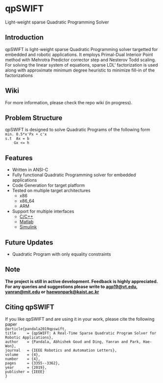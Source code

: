 # qpSWIFT
Light-weight sparse Quadratic Programming Solver


## Introduction
qpSWIFT is light-weight sparse Quadratic Programming solver targetted for embedded and robotic applications. It employs Primal-Dual Interioir Point method with Mehrotra Predictor corrector step and Nesterov Todd scaling. For solving the linear system of equations, sparse LDL' factorization is used along with approximate minimum degree heuristic to minimize fill-in of the factorizations

## Wiki
For more information, please check the repo wiki (in progress).

## Problem Structure
qpSWIFT is designed to solve Quadratic Programs of the following form \
`min. 0.5*x'Px + c'x`\
`s.t  Ax = b `\
`     Gx <= h `

## Features
 - Written in ANSI-C
 - Fully functional Quadratic Programming solver for embedded applications
 - Code Generation for target platform
 - Tested on multiple target architectures
    + x86
    + x86_64
    + ARM
  - Support for multiple interfaces
    + [C/C++](https://github.com/abhishek-pandala/qpSWIFT/tree/master/src)
    + [Matlab](https://github.com/abhishek-pandala/qpSWIFT/tree/master/matlab)
    + [Simulink](https://github.com/abhishek-pandala/qpSWIFT/tree/master/simulink)


<!---
# Case Studies
  - BAMBY
  - Ghost Robotics Vision60
-->

## Future Updates
  - Quadratic Program with only equality constraints

## Note
**The project is still in active development. Feedback is highly appreciated. For any queries and suggestions please write to agp19@vt.edu, yanran@mit.edu or haewonpark@kaist.ac.kr**

## Citing qpSWIFT
If you like qpSWIFT and are using it in your work, please cite the following paper\
  `@article{pandala2019qpswift,`\
  `title     = {qpSWIFT: A Real-Time Sparse Quadratic Program Solver for Robotic Applications},`\
  `author    = {Pandala, Abhishek Goud and Ding, Yanran and Park, Hae-Won},`\
  `journal   = {IEEE Robotics and Automation Letters},`\
  `volume    = {4},`\
  `number    = {4},`\
  `pages     = {3355--3362},`\
  `year      = {2019},`\
  `publisher = {IEEE}`\
  `}`
